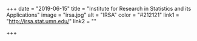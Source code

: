 +++
date = "2019-06-15"
title = "Institute for Research in Statistics and its Applications"
image = "irsa.jpg"
alt = "IRSA"
color = "#212121"
link1 = "http://irsa.stat.umn.edu/"
link2 = ""

+++
